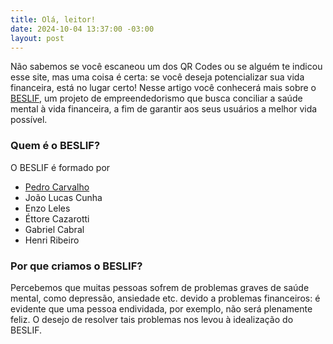 ```yaml
---
title: Olá, leitor!
date: 2024-10-04 13:37:00 -03:00
layout: post
---
```


Não sabemos se você escaneou um dos QR Codes ou se alguém te indicou esse site, mas uma coisa é certa: se você deseja potencializar sua vida financeira, está no lugar certo! Nesse artigo você conhecerá mais sobre o [BESLIF](https://beslif.github.io/sobre), um projeto de empreendedorismo que busca conciliar a saúde mental à vida financeira, a fim de garantir aos seus usuários a melhor vida possível.

### Quem é o BESLIF?

O BESLIF é formado por
- [Pedro Carvalho](https://pevaio.github.io)
- João Lucas Cunha
- Enzo Leles
- Éttore Cazarotti
- Gabriel Cabral
- Henri Ribeiro

### Por que criamos o BESLIF?

Percebemos que muitas pessoas sofrem de problemas graves de saúde mental, como depressão, ansiedade etc. devido a problemas financeiros: é evidente que uma pessoa endividada, por exemplo, não será plenamente feliz. O desejo de resolver tais problemas nos levou à idealização do BESLIF.
